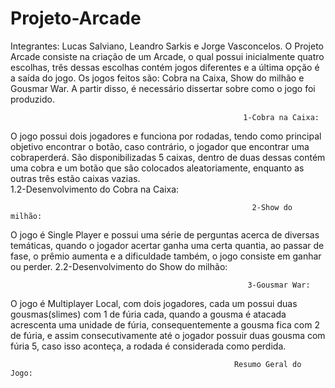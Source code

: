 # Projeto-Arcade
Integrantes: Lucas Salviano, Leandro Sarkis e Jorge Vasconcelos.
O Projeto Arcade consiste na criação de um Arcade, o qual possui inicialmente quatro escolhas, três dessas escolhas contém jogos diferentes e a última opção é a saída do jogo. Os jogos feitos são: Cobra na Caixa, Show do milhão e Gousmar War. A partir disso, é necessário dissertar sobre como o jogo foi produzido.

                                                        1-Cobra na Caixa:
O jogo possui dois jogadores e funciona por rodadas, tendo como principal objetivo encontrar o botão, caso contrário, o jogador que encontrar uma cobraperderá. São disponibilizadas 5 caixas, dentro de duas dessas  contém uma cobra e um botão que são colocados aleatoriamente, enquanto as outras três estão caixas vazias.  
1.2-Desenvolvimento do Cobra na Caixa:

                                                          2-Show do milhão: 
O jogo é Single Player e possui uma série de perguntas acerca de diversas temáticas, quando o jogador acertar ganha uma certa quantia, ao passar de fase, o prêmio aumenta e a dificuldade também, o jogo consiste em ganhar ou perder.
2.2-Desenvolvimento do Show do milhão:

                                                         3-Gousmar War:
O jogo é Multiplayer Local, com dois jogadores, cada um possui duas gousmas(slimes) com 1 de fúria cada, quando a gousma é atacada acrescenta uma unidade de fúria, consequentemente a gousma fica com 2 de fúria, e assim consecutivamente até o jogador possuir duas gousma com fúria 5, caso isso aconteça, a rodada é considerada como perdida.

                                                      Resumo Geral do Jogo:
